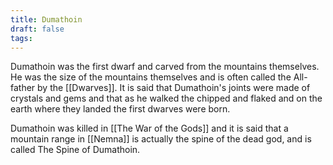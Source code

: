 ```yaml
---
title: Dumathoin
draft: false
tags:
---
```

 
Dumathoin was the first dwarf and carved from the mountains themselves. He was the size of the mountains themselves and is often called the All-father by the [[Dwarves]]. It is said that Dumathoin's joints were made of crystals and gems and that as he walked the chipped and flaked and on the earth where they landed the first dwarves were born. 

Dumathoin was killed in [[The War of the Gods]] and it is said that a mountain range in [[Nemna]] is actually the spine of the dead god, and is called The Spine of Dumathoin. 